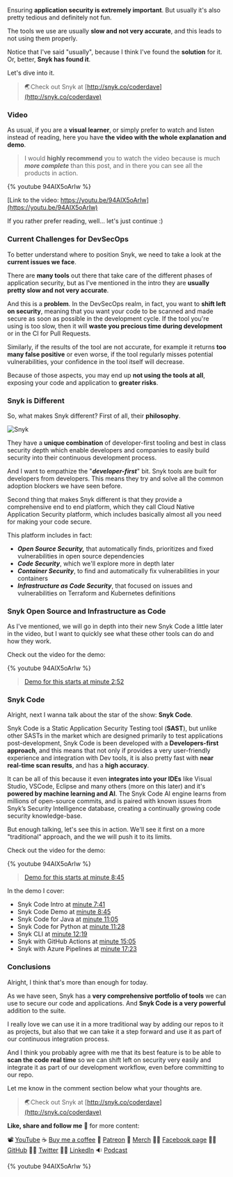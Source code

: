 Ensuring __application security is extremely important__. But usually it's also pretty tedious and definitely not fun.

The tools we use are usually __slow and not very accurate__, and this leads to not using them properly.

Notice that I've said "usually", because I think I've found the __solution__ for it. Or, better, __Snyk has found it__.

Let's dive into it.

> 🌏Check out Snyk at [http://snyk.co/coderdave](http://snyk.co/coderdave)

### Video

As usual, if you are a __visual learner__, or simply prefer to watch and listen instead of reading, here you have __the video with the whole explanation and demo__.

> I would __highly recommend__ you to watch the video because is much ___more complete___ than this post, and in there you can see all the products in action.

{% youtube 94AIX5oArIw %}

[Link to the video: https://youtu.be/94AIX5oArIw](https://youtu.be/94AIX5oArIw)

If you rather prefer reading, well... let's just continue :)

### Current Challenges for DevSecOps

To better understand where to position Snyk, we need to take a look at the __current issues we face__. 

There are __many tools__ out there that take care of the different phases of application security, but as I've mentioned in the intro they are __usually pretty slow and not very accurate__. 

And this is a __problem__. In the DevSecOps realm, in fact, you want to __shift left on security__, meaning that you want your code to be scanned and made secure as soon as possible in the development cycle. If the tool you're using is too slow, then it will __waste you precious time during development__ or in the CI for Pull Requests.

Similarly, if the results of the tool are not accurate, for example it returns __too many false positive__ or even worse, if the tool regularly misses potential vulnerabilities, your confidence in the tool itself will decrease.

Because of those aspects, you may end up __not using the tools at all__, exposing your code and application to __greater risks__.

### Snyk is Different

So, what makes Snyk different? First of all, their __philosophy__.

![Snyk](https://dev-to-uploads.s3.amazonaws.com/uploads/articles/3l7tl2wf8ruoyepyfnxb.png)

They have a __unique combination__ of developer-first tooling and best in class security depth which enable developers and companies to easily build security into their continuous development process.

And I want to empathize the "___developer-first___" bit. Snyk tools are built for developers from developers. This means they try and solve all the common adoption blockers we have seen before.

Second thing that makes Snyk different is that they provide a comprehensive end to end platform, which they call Cloud Native Application Security platform, which includes basically almost all you need for making your code secure.

This platform includes in fact:

- ___Open Source Security,___  that automatically finds, prioritizes and fixed vulnerabilities in open source dependencies
- ___Code Security___, which we'll explore more in depth later
- ___Container Security___, to find and automatically fix vulnerabilities in your containers
- ___Infrastructure as Code Security___, that focused on issues and vulnerabilities on Terraform and Kubernetes definitions

### Snyk Open Source and Infrastructure as Code

As I've mentioned, we will go in depth into their new Snyk Code a little later in the video, but I want to quickly see what these other tools can do and how they work.

Check out the video for the demo:

{% youtube 94AIX5oArIw %}

> [Demo for this starts at minute 2:52](https://youtu.be/94AIX5oArIw?t=172)

### Snyk Code

Alright, next I wanna talk about the star of the show: __Snyk Code__.

Snyk Code is a Static Application Security Testing tool (__SAST__), but unlike other SASTs in the market which are designed primarily to test applications post-development, Snyk Code is been developed with a __Developers-first approach__, and this means that not only if provides a very user-friendly experience and integration with Dev tools, it is also pretty fast with __near real-time scan results__, and has a __high accuracy__.

It can be all of this because it even __integrates into your IDEs__ like Visual Studio, VSCode, Eclipse and many others (more on this later) and it's __powered by machine learning and AI__. The Snyk Code AI engine learns from millions of open-source commits, and is paired with known issues from Snyk’s Security Intelligence database, creating a continually growing code security knowledge-base.

But enough talking, let's see this in action. We'll see it first on a more "traditional" approach, and the we will push it to its limits.

Check out the video for the demo:

{% youtube 94AIX5oArIw %}

> [Demo for this starts at minute 8:45](https://youtu.be/94AIX5oArIw?t=525)

In the demo I cover:

- Snyk Code Intro at [minute 7:41](https://youtu.be/94AIX5oArIw?t=461)
- Snyk Code Demo at [minute 8:45](https://youtu.be/94AIX5oArIw?t=525)
- Snyk Code for Java at [minute 11:05](https://youtu.be/94AIX5oArIw?t=665)
- Snyk Code for Python at [minute 11:28](https://youtu.be/94AIX5oArIw?t=688)
- Snyk CLI at [minute 12:19](https://youtu.be/94AIX5oArIw?t=739)
- Snyk with GitHub Actions at [minute 15:05](https://youtu.be/94AIX5oArIw?t=905)
- Snyk with Azure Pipelines at [minute 17:23](https://youtu.be/94AIX5oArIw?t=1043)

### Conclusions

Alright, I think that's more than enough for today.

As we have seen, Snyk has a __very comprehensive portfolio of tools__ we can use to secure our code and applications. And __Snyk Code is a very powerful__ addition to the suite. 

I really love we can use it in a more traditional way by adding our repos to it as projects, but also that we can take it a step forward and use it as part of our continuous integration process.

And I think you probably agree with me that its best feature is to be able to __scan the code real time__ so we can shift left on security very easily and integrate it as part of our development workflow, even before committing to our repo.

Let me know in the comment section below what your thoughts are.

> 🌏Check out Snyk at [http://snyk.co/coderdave](http://snyk.co/coderdave)

__Like, share and follow me__ 🚀 for more content:

📽 [YouTube](https://www.youtube.com/CoderDave)
☕ [Buy me a coffee](https://buymeacoffee.com/CoderDave)
💖 [Patreon](https://patreon.com/CoderDave)
👕 [Merch](https://geni.us/cdmerch)
👦🏻 [Facebook page](https://www.facebook.com/CoderDaveYT)
🐱‍💻 [GitHub](https://github.com/n3wt0n)
👲🏻 [Twitter](https://www.twitter.com/davide.benvegnu)
👴🏻 [LinkedIn](https://www.linkedin.com/in/davidebenvegnu/)
🔉 [Podcast](https://geni.us/cdpodcast)

{% youtube 94AIX5oArIw %}